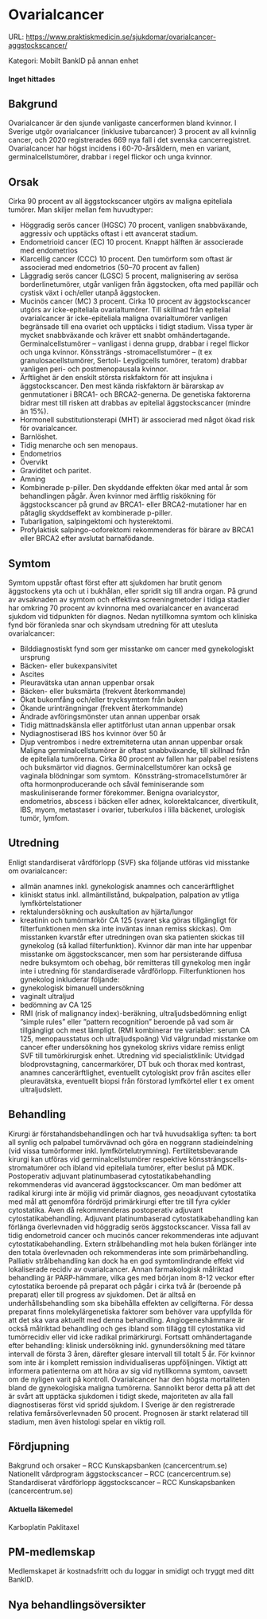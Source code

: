 # Ovarialcancer

URL: https://www.praktiskmedicin.se/sjukdomar/ovarialcancer-aggstockscancer/



Kategori: Mobilt BankID på annan enhet

#### Inget hittades

## Bakgrund

Ovarialcancer är den sjunde vanligaste cancerformen bland kvinnor. I Sverige utgör ovarialcancer (inklusive tubarcancer) 3 procent av all kvinnlig cancer, och 2020 registrerades 669 nya fall i det svenska cancerregistret.
Ovarialcancer har högst incidens i 60-70-årsåldern, men en variant, germinalcellstumörer, drabbar i regel flickor och unga kvinnor.

## Orsak

Cirka 90 procent av all äggstockscancer utgörs av maligna epiteliala tumörer. Man skiljer mellan fem huvudtyper:
- Höggradig serös cancer (HGSC) 70 procent, vanligen snabbväxande, aggressiv och upptäcks oftast i ett avancerat stadium.
- Endometrioid cancer (EC) 10 procent. Knappt hälften är associerade med endometrios
- Klarcellig cancer (CCC) 10 procent. Den tumörform som oftast är associerad med endometrios (50–70 procent av fallen)
- Låggradig serös cancer (LGSC) 5 procent, malignisering av serösa borderlinetumörer, utgår vanligen från äggstocken, ofta med papillär och cystisk växt i och/eller utanpå äggstocken.
- Mucinös cancer (MC) 3 procent.
Cirka 10 procent av äggstockscancer utgörs av icke-epiteliala ovarialtumörer. Till skillnad från epitelial ovarialcancer är icke-epiteliala maligna ovarialtumörer vanligen begränsade till ena ovariet och upptäcks i tidigt stadium. Vissa typer är mycket snabbväxande och kräver ett snabbt omhändertagande. Germinalcellstumörer – vanligast i denna grupp, drabbar i regel flickor och unga kvinnor. Könssträngs -stromacellstumörer – (t ex granulosacellstumörer, Sertoli- Leydigcells tumörer, teratom) drabbar vanligen peri- och postmenopausala kvinnor.
- Ärftlighet är den enskilt största riskfaktorn för att insjukna i äggstockscancer. Den mest kända riskfaktorn är bärarskap av genmutationer i BRCA1- och BRCA2-generna. De genetiska faktorerna bidrar mest till risken att drabbas av epitelial äggstockscancer (mindre än 15%).
- Hormonell substitutionsterapi (MHT) är associerad med något ökad risk för ovarialcancer.
- Barnlöshet.
- Tidig menarche och sen menopaus.
- Endometrios
- Övervikt
- Graviditet och paritet.
- Amning
- Kombinerade p-piller. Den skyddande effekten ökar med antal år som behandlingen pågår. Även kvinnor med ärftlig riskökning för äggstockscancer på grund av BRCA1- eller BRCA2-mutationer har en påtaglig skyddseffekt av kombinerade p-piller.
- Tubarligation, salpingektomi och hysterektomi.
- Profylaktisk salpingo-ooforektomi rekommenderas för bärare av BRCA1 eller BRCA2 efter avslutat barnafödande.

## Symtom

Symtom uppstår oftast först efter att sjukdomen har brutit genom äggstockens yta och ut i bukhålan, eller spridit sig till andra organ. På grund av avsaknaden av symtom och effektiva screeningmetoder i tidiga stadier har omkring 70 procent av kvinnorna med ovarialcancer en avancerad sjukdom vid tidpunkten för diagnos.
Nedan nytillkomna symtom och kliniska fynd bör föranleda snar och skyndsam utredning för att utesluta ovarialcancer:
- Bilddiagnostiskt fynd som ger misstanke om cancer med gynekologiskt ursprung
- Bäcken- eller bukexpansivitet
- Ascites
- Pleuravätska utan annan uppenbar orsak
- Bäcken- eller buksmärta (frekvent återkommande)
- Ökat bukomfång och/eller trycksymtom från buken
- Ökande urinträngningar (frekvent återkommande)
- Ändrade avföringsmönster utan annan uppenbar orsak
- Tidig mättnadskänsla eller aptitförlust utan annan uppenbar orsak
- Nydiagnostiserad IBS hos kvinnor över 50 år
- Djup ventrombos i nedre extremiteterna utan annan uppenbar orsak
Maligna germinalcellstumörer är oftast snabbväxande, till skillnad från de epiteliala tumörerna. Cirka 80 procent av fallen har palpabel resistens och buksmärtor vid diagnos. Germinalcellstumörer kan också ge vaginala blödningar som symtom.  Könssträng-stromacellstumörer är ofta hormonproducerande och såväl feminiserande som maskuliniserande former förekommer.
Benigna ovarialcystor, endometrios, abscess i bäcken eller adnex, kolorektalcancer, divertikulit, IBS, myom, metastaser i ovarier, tuberkulos i lilla bäckenet, urologisk tumör, lymfom.

## Utredning

Enligt standardiserat vårdförlopp (SVF) ska följande utföras vid misstanke om ovarialcancer:
- allmän anamnes inkl. gynekologisk anamnes och cancerärftlighet
- kliniskt status inkl. allmäntillstånd, bukpalpation, palpation av ytliga lymfkörtelstationer
- rektalundersökning och auskultation av hjärta/lungor
- kreatinin och tumörmarkör CA 125 (svaret ska göras tillgängligt för filterfunktionen men ska inte inväntas innan remiss skickas).
Om misstanken kvarstår efter utredningen ovan ska patienten skickas till gynekolog (så kallad filterfunktion).
Kvinnor där man inte har uppenbar misstanke om äggstockscancer, men som har persisterande diffusa nedre buksymtom och obehag, bör remitteras till gynekolog men ingår inte i utredning för standardiserade vårdförlopp.
Filterfunktionen hos gynekolog inkluderar följande:
- gynekologisk bimanuell undersökning
- vaginalt ultraljud
- bedömning av CA 125
- RMI (risk of malignancy index)-beräkning, ultraljudsbedömning enligt ”simple rules” eller ”pattern recognition” beroende på vad som är tillgängligt och mest lämpligt. (RMI kombinerar tre variabler: serum CA 125, menopausstatus och ultraljudspoäng)
Vid välgrundad misstanke om cancer efter undersökning hos gynekolog skrivs vidare remiss enligt SVF till tumörkirurgisk enhet. Utredning vid specialistklinik: Utvidgad blodprovstagning, cancermarkörer, DT buk och thorax med kontrast, anamnes cancerärftlighet, eventuellt cytologiskt prov från ascites eller pleuravätska, eventuellt biopsi från förstorad lymfkörtel eller t ex oment ultraljudslett.

## Behandling

Kirurgi är förstahandsbehandlingen och har två huvudsakliga syften: ta bort all synlig och palpabel tumörvävnad och göra en noggrann stadieindelning (vid vissa tumörformer inkl. lymfkörtelutrymning). Fertilitetsbevarande kirurgi kan utföras vid germinalcellstumörer respektive könssträngscells-stromatumörer och ibland vid epiteliala tumörer, efter beslut på MDK.
Postoperativ adjuvant platinumbaserad cytostatikabehandling rekommenderas vid avancerad äggstockscancer. Om man bedömer att radikal kirurgi inte är möjlig vid primär diagnos, ges neoadjuvant cytostatika med mål att genomföra fördröjd primärkirurgi efter tre till fyra cykler cytostatika. Även då rekommenderas postoperativ adjuvant cytostatikabehandling. Adjuvant platinumbaserad cytostatikabehandling kan förlänga överlevnaden vid höggradig serös äggstockscancer. Vissa fall av tidig endometroid cancer och mucinös cancer rekommenderas inte adjuvant cytostatikabehandling.
Extern strålbehandling mot hela buken förlänger inte den totala överlevnaden och rekommenderas inte som primärbehandling. Palliativ strålbehandling kan dock ha en god symtomlindrande effekt vid lokaliserade recidiv av ovarialcancer.
Annan farmakologisk målriktad behandling är PARP-hämmare, vilka ges med början inom 8-12 veckor efter cytostatika beroende på preparat och pågår i cirka två år (beroende på preparat) eller till progress av sjukdomen. Det är alltså en underhållsbehandling som ska bibehålla effekten av cellgifterna. För dessa preparat finns molekylärgenetiska faktorer som behöver vara uppfyllda för att det ska vara aktuellt med denna behandling. Angiogeneshämmare är också målriktad behandling och ges ibland som tillägg till cytostatika vid tumörrecidiv eller vid icke radikal primärkirurgi.
Fortsatt omhändertagande efter behandling: klinisk undersökning inkl. gynundersökning med tätare intervall de första 3 åren, därefter glesare intervall till totalt 5 år. För kvinnor som inte är i komplett remission individualiseras uppföljningen. Viktigt att informera patienterna om att höra av sig vid nytillkomna symtom, oavsett om de nyligen varit på kontroll.
Ovarialcancer har den högsta mortaliteten bland de gynekologiska maligna tumörerna. Sannolikt beror detta på att det är svårt att upptäcka sjukdomen i tidigt skede, majoriteten av alla fall diagnostiseras först vid spridd sjukdom.
I Sverige är den registrerade relativa femårsöverlevnaden 50 procent. Prognosen är starkt relaterad till stadium, men även histologi spelar en viktig roll.

## Fördjupning

Bakgrund och orsaker – RCC Kunskapsbanken (cancercentrum.se)
Nationellt vårdprogram äggstockscancer – RCC (cancercentrum.se)
Standardiserat vårdförlopp äggstockscancer – RCC Kunskapsbanken (cancercentrum.se)

#### Aktuella läkemedel

Karboplatin
Paklitaxel

## PM-medlemskap

Medlemskapet är kostnadsfritt och du loggar in smidigt och tryggt med ditt BankID.

## Nya behandlingsöversikter

